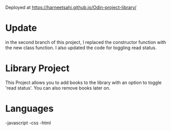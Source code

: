 Deployed at https://harneetsahi.github.io/Odin-project-library/

# Update
in the second branch of this project, I replaced the constructor function with the new class function. I also updated the code for toggling read status.

# Library Project
This Project allows you to add books to the library with an option to toggle 'read status'.
You can also remove books later on.

# Languages
-javascript -css -html
